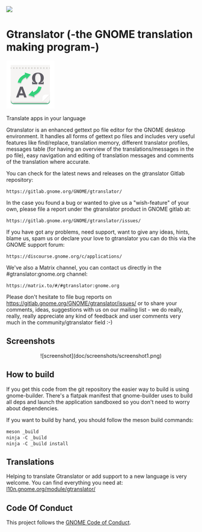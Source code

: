 <a href="https://flathub.org/apps/details/org.gnome.Gtranslator">
<img src="https://flathub.org/api/badge?svg&locale=en&light" width="190px" />
</a>

# Gtranslator (-the GNOME translation making program-)
<img src="data/icons/hicolor/scalable/apps/org.gnome.Gtranslator.svg" width="128" height="128" />
<p>Translate apps in your language</p>

Gtranslator is an enhanced gettext po file editor for the GNOME desktop
environment. It handles all forms of gettext po files and includes very useful
features like find/replace, translation memory, different translator profiles,
messages table (for having an overview of the translations/messages in the po
file), easy navigation and editing of translation messages and comments of the
translation where accurate.

You can check for the latest news and releases on the gtranslator Gitlab repository:

    https://gitlab.gnome.org/GNOME/gtranslator/

In the case you found a bug or wanted to give us a "wish-feature" of your own,
please file a report under the gtranslator product in GNOME gitlab at:

    https://gitlab.gnome.org/GNOME/gtranslator/issues/

If you have got any problems, need support, want to give any ideas, hints,
blame us, spam us or declare your love to gtranslator you can do this via the
GNOME support forum:

    https://discourse.gnome.org/c/applications/

We've also a Matrix channel, you can contact us directly in the #gtranslator:gnome.org channel:

    https://matrix.to/#/#gtranslator:gnome.org

Please don't hesitate to file bug reports on
https://gitlab.gnome.org/GNOME/gtranslator/issues/ or to share your comments,
ideas, suggestions with us on our mailing list - we do really, really, really
appreciate any kind of feedback and user comments very much in the
community/gtranslator field :-)

## Screenshots

<div align="center">
![screenshot](doc/screenshots/screenshot1.png)
</div>

## How to build

If you get this code from the git repository the easier way to build is using
gnome-builder. There's a flatpak manifest that gnome-builder uses to build all
deps and launch the application sandboxed so you don't need to worry about
dependencies.

If you want to build by hand, you should follow the meson build commands:

```
meson _build
ninja -C _build
ninja -C _build install
```

## Translations

Helping to translate Gtranslator or add support to a new language is very
welcome. You can find everything you need at:
[l10n.gnome.org/module/gtranslator/](https://l10n.gnome.org/module/gtranslator/)

## Code Of Conduct

This project follows the [GNOME Code of Conduct](https://conduct.gnome.org/).
